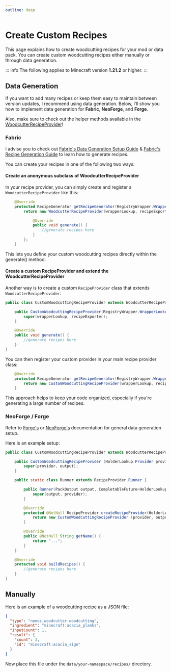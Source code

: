 ```yaml
---
outline: deep
---
```


# Create Custom Recipes

This page explains how to create woodcutting recipes for your mod or data pack.
You can create custom woodcutting recipes either manually or through data generation.

::: info
The following applies to Minecraft version **1.21.2** or higher.
:::

## Data Generation

If you want to add many recipes or keep them easy to maintain between version updates, I recommend using data generation.
Below, I’ll show you how to implement data generation for **Fabric**, **NeoForge**, and **Forge**.

Also, make sure to check out the helper methods available in the [WoodcutterRecipeProvider](https://github.com/NemoNotFound/NemosWoodcutter/blob/master/common/src/main/java/com/nemonotfound/nemos/woodcutter/datagen/WoodcutterRecipeProvider.java)!

### Fabric

I advise you to check out [Fabric's Data Generation Setup Guide](https://docs.fabricmc.net/develop/data-generation/setup) & [Fabric's Recipe Generation Guide](https://docs.fabricmc.net/develop/data-generation/recipes) to learn how to generate recipes.

You can create your recipes in one of the following two ways:

#### Create an anonymous subclass of WoodcutterRecipeProvider

In your recipe provider, you can simply create and register a `WoodcutterRecipeProvider` like this:

```java
    @Override
    protected RecipeGenerator getRecipeGenerator(RegistryWrapper.WrapperLookup wrapperLookup, RecipeExporter recipeExporter) {
        return new WoodcutterRecipeProvider(wrapperLookup, recipeExporter) {

            @Override
            public void generate() {
                //generate recipes here
            }
        };
    }
```

This lets you define your custom woodcutting recipes directly within the generate() method.

#### Create a custom RecipeProvider and extend the WoodcutterRecipeProvider

Another way is to create a custom `RecipeProvider` class that extends `WoodcutterRecipeProvider`:

```java
public class CustomWoodcuttingRecipeProvider extends WoodcutterRecipeProvider {

    public CustomWoodcuttingRecipeProvider(RegistryWrapper.WrapperLookup wrapperLookup, RecipeExporter recipeExporter) {
        super(wrapperLookup, recipeExporter);
    }

    @Override
    public void generate() {
        //generate recipes here
    }
}
```

You can then register your custom provider in your main recipe provider class:

```java
    @Override
    protected RecipeGenerator getRecipeGenerator(RegistryWrapper.WrapperLookup wrapperLookup, RecipeExporter recipeExporter) {
        return new CustomWoodcuttingRecipeProvider(wrapperLookup, recipeExporter);
    }
```

This approach helps to keep your code organized, especially if you're generating a large number of recipes.

### NeoForge / Forge

Refer to [Forge's](https://docs.minecraftforge.net/en/1.21.x/datagen/) or [NeoForge's](https://docs.neoforged.net/docs/resources/#data-generation) documentation for general data generation setup.

Here is an example setup:

```java
public class CustomWoodcuttingRecipeProvider extends WoodcutterRecipeProvider {

    public CustomWoodcuttingRecipeProvider (HolderLookup.Provider provider, RecipeOutput output) {
        super(provider, output);
    }

    public static class Runner extends RecipeProvider.Runner {

        public Runner(PackOutput output, CompletableFuture<HolderLookup.Provider> provider) {
            super(output, provider);
        }

        @Override
        protected @NotNull RecipeProvider createRecipeProvider(HolderLookup.@NotNull Provider provider, @NotNull RecipeOutput output) {
            return new CustomWoodcuttingRecipeProvider (provider, output);
        }

        @Override
        public @NotNull String getName() {
            return "...";
        }
    }

    @Override
    protected void buildRecipes() {
        //generate recipes here
    }
}
```

## Manually

Here is an example of a woodcutting recipe as a JSON file:

```json
{
  "type": "nemos_woodcutter:woodcutting",
  "ingredient": "minecraft:acacia_planks",
  "inputCount": 1,
  "result": {
    "count": 3,
    "id": "minecraft:acacia_sign"
  }
}
```

Now place this file under the `data/your-namespace/recipes/` directory.
